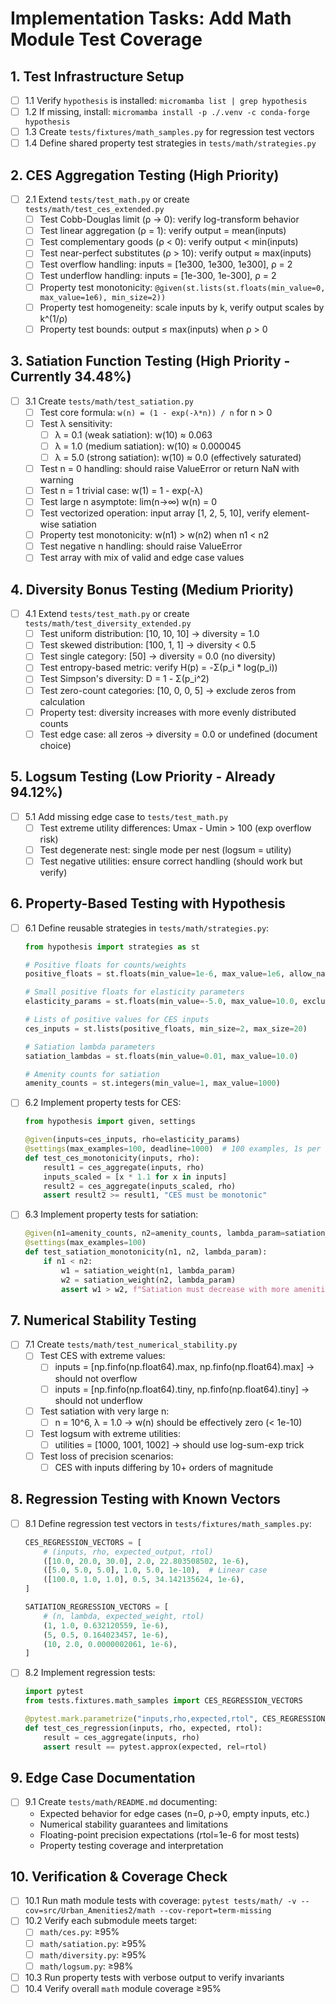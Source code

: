 # Implementation Tasks: Add Math Module Test Coverage

## 1. Test Infrastructure Setup

- [ ] 1.1 Verify `hypothesis` is installed: `micromamba list | grep hypothesis`
- [ ] 1.2 If missing, install: `micromamba install -p ./.venv -c conda-forge hypothesis`
- [ ] 1.3 Create `tests/fixtures/math_samples.py` for regression test vectors
- [ ] 1.4 Define shared property test strategies in `tests/math/strategies.py`

## 2. CES Aggregation Testing (High Priority)

- [ ] 2.1 Extend `tests/test_math.py` or create `tests/math/test_ces_extended.py`
  - [ ] Test Cobb-Douglas limit (ρ → 0): verify log-transform behavior
  - [ ] Test linear aggregation (ρ = 1): verify output = mean(inputs)
  - [ ] Test complementary goods (ρ < 0): verify output < min(inputs)
  - [ ] Test near-perfect substitutes (ρ > 10): verify output ≈ max(inputs)
  - [ ] Test overflow handling: inputs = [1e300, 1e300, 1e300], ρ = 2
  - [ ] Test underflow handling: inputs = [1e-300, 1e-300], ρ = 2
  - [ ] Property test monotonicity: `@given(st.lists(st.floats(min_value=0, max_value=1e6), min_size=2))`
  - [ ] Property test homogeneity: scale inputs by k, verify output scales by k^(1/ρ)
  - [ ] Property test bounds: output ≤ max(inputs) when ρ > 0

## 3. Satiation Function Testing (High Priority - Currently 34.48%)

- [ ] 3.1 Create `tests/math/test_satiation.py`
  - [ ] Test core formula: `w(n) = (1 - exp(-λ*n)) / n` for n > 0
  - [ ] Test λ sensitivity:
    - [ ] λ = 0.1 (weak satiation): w(10) ≈ 0.063
    - [ ] λ = 1.0 (medium satiation): w(10) ≈ 0.000045
    - [ ] λ = 5.0 (strong satiation): w(10) ≈ 0.0 (effectively saturated)
  - [ ] Test n = 0 handling: should raise ValueError or return NaN with warning
  - [ ] Test n = 1 trivial case: w(1) = 1 - exp(-λ)
  - [ ] Test large n asymptote: lim(n→∞) w(n) = 0
  - [ ] Test vectorized operation: input array [1, 2, 5, 10], verify element-wise satiation
  - [ ] Property test monotonicity: w(n1) > w(n2) when n1 < n2
  - [ ] Test negative n handling: should raise ValueError
  - [ ] Test array with mix of valid and edge case values

## 4. Diversity Bonus Testing (Medium Priority)

- [ ] 4.1 Extend `tests/test_math.py` or create `tests/math/test_diversity_extended.py`
  - [ ] Test uniform distribution: [10, 10, 10] → diversity = 1.0
  - [ ] Test skewed distribution: [100, 1, 1] → diversity < 0.5
  - [ ] Test single category: [50] → diversity = 0.0 (no diversity)
  - [ ] Test entropy-based metric: verify H(p) = -Σ(p_i * log(p_i))
  - [ ] Test Simpson's diversity: D = 1 - Σ(p_i^2)
  - [ ] Test zero-count categories: [10, 0, 0, 5] → exclude zeros from calculation
  - [ ] Property test: diversity increases with more evenly distributed counts
  - [ ] Test edge case: all zeros → diversity = 0.0 or undefined (document choice)

## 5. Logsum Testing (Low Priority - Already 94.12%)

- [ ] 5.1 Add missing edge case to `tests/test_math.py`
  - [ ] Test extreme utility differences: Umax - Umin > 100 (exp overflow risk)
  - [ ] Test degenerate nest: single mode per nest (logsum = utility)
  - [ ] Test negative utilities: ensure correct handling (should work but verify)

## 6. Property-Based Testing with Hypothesis

- [ ] 6.1 Define reusable strategies in `tests/math/strategies.py`:

  ```python
  from hypothesis import strategies as st

  # Positive floats for counts/weights
  positive_floats = st.floats(min_value=1e-6, max_value=1e6, allow_nan=False, allow_infinity=False)

  # Small positive floats for elasticity parameters
  elasticity_params = st.floats(min_value=-5.0, max_value=10.0, exclude_min=False)

  # Lists of positive values for CES inputs
  ces_inputs = st.lists(positive_floats, min_size=2, max_size=20)

  # Satiation lambda parameters
  satiation_lambdas = st.floats(min_value=0.01, max_value=10.0)

  # Amenity counts for satiation
  amenity_counts = st.integers(min_value=1, max_value=1000)
  ```

- [ ] 6.2 Implement property tests for CES:

  ```python
  from hypothesis import given, settings

  @given(inputs=ces_inputs, rho=elasticity_params)
  @settings(max_examples=100, deadline=1000)  # 100 examples, 1s per test
  def test_ces_monotonicity(inputs, rho):
      result1 = ces_aggregate(inputs, rho)
      inputs_scaled = [x * 1.1 for x in inputs]
      result2 = ces_aggregate(inputs_scaled, rho)
      assert result2 >= result1, "CES must be monotonic"
  ```

- [ ] 6.3 Implement property tests for satiation:

  ```python
  @given(n1=amenity_counts, n2=amenity_counts, lambda_param=satiation_lambdas)
  @settings(max_examples=100)
  def test_satiation_monotonicity(n1, n2, lambda_param):
      if n1 < n2:
          w1 = satiation_weight(n1, lambda_param)
          w2 = satiation_weight(n2, lambda_param)
          assert w1 > w2, f"Satiation must decrease with more amenities: w({n1})={w1} > w({n2})={w2}"
  ```

## 7. Numerical Stability Testing

- [ ] 7.1 Create `tests/math/test_numerical_stability.py`
  - [ ] Test CES with extreme values:
    - [ ] inputs = [np.finfo(np.float64).max, np.finfo(np.float64).max] → should not overflow
    - [ ] inputs = [np.finfo(np.float64).tiny, np.finfo(np.float64).tiny] → should not underflow
  - [ ] Test satiation with very large n:
    - [ ] n = 10^6, λ = 1.0 → w(n) should be effectively zero (< 1e-10)
  - [ ] Test logsum with extreme utilities:
    - [ ] utilities = [1000, 1001, 1002] → should use log-sum-exp trick
  - [ ] Test loss of precision scenarios:
    - [ ] CES with inputs differing by 10+ orders of magnitude

## 8. Regression Testing with Known Vectors

- [ ] 8.1 Define regression test vectors in `tests/fixtures/math_samples.py`:

  ```python
  CES_REGRESSION_VECTORS = [
      # (inputs, rho, expected_output, rtol)
      ([10.0, 20.0, 30.0], 2.0, 22.803508502, 1e-6),
      ([5.0, 5.0, 5.0], 1.0, 5.0, 1e-10),  # Linear case
      ([100.0, 1.0, 1.0], 0.5, 34.142135624, 1e-6),
  ]

  SATIATION_REGRESSION_VECTORS = [
      # (n, lambda, expected_weight, rtol)
      (1, 1.0, 0.632120559, 1e-6),
      (5, 0.5, 0.164023457, 1e-6),
      (10, 2.0, 0.0000002061, 1e-6),
  ]
  ```

- [ ] 8.2 Implement regression tests:

  ```python
  import pytest
  from tests.fixtures.math_samples import CES_REGRESSION_VECTORS

  @pytest.mark.parametrize("inputs,rho,expected,rtol", CES_REGRESSION_VECTORS)
  def test_ces_regression(inputs, rho, expected, rtol):
      result = ces_aggregate(inputs, rho)
      assert result == pytest.approx(expected, rel=rtol)
  ```

## 9. Edge Case Documentation

- [ ] 9.1 Create `tests/math/README.md` documenting:
  - Expected behavior for edge cases (n=0, ρ→0, empty inputs, etc.)
  - Numerical stability guarantees and limitations
  - Floating-point precision expectations (rtol=1e-6 for most tests)
  - Property testing coverage and interpretation

## 10. Verification & Coverage Check

- [ ] 10.1 Run math module tests with coverage: `pytest tests/math/ -v --cov=src/Urban_Amenities2/math --cov-report=term-missing`
- [ ] 10.2 Verify each submodule meets target:
  - [ ] `math/ces.py`: ≥95%
  - [ ] `math/satiation.py`: ≥95%
  - [ ] `math/diversity.py`: ≥95%
  - [ ] `math/logsum.py`: ≥98%
- [ ] 10.3 Run property tests with verbose output to verify invariants
- [ ] 10.4 Verify overall `math` module coverage ≥95%
